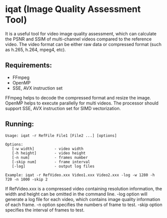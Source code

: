 iqat (Image Quality Assessment Tool)
==========
It is a useful tool for video image quality assessment, which can calculate the PSNR and SSIM of multi-channel videos compared to the reference video. The video format can be either raw data or compressed format (such as h.265, h.264, mpeg4, etc).

Requirements:
--------
- FFmpeg
- OpenMP
- SSE, AVX instruction set

FFmpeg helps to decode the compressed format and resize the image. OpenMP helps to execute parallelly for multi videos. The processor should support SSE, AVX instruction set for SIMD vectorization.

Running:
--------
```
Usage: iqat -r RefFile File1 [File2 ...] [options]

Options:
   [-w width]         - video width
   [-h height]        - video height
   [-n num]           - frames number
   [-skip num]        - frame interval
   [-log]             - output log files

Example: iqat -r RefVideo.xxx Video1.xxx Video2.xxx -log -w 1280 -h 720 -n 1000 -skip 2
```
If RefVideo.xxx is a compressed video containing resolution information, the width and height can be omitted in the command line. -log option will generate a log file for each video, which contains image quality information of each frame. -n option specifies the numbers of frame to test. -skip option specifies the interval of frames to test.
